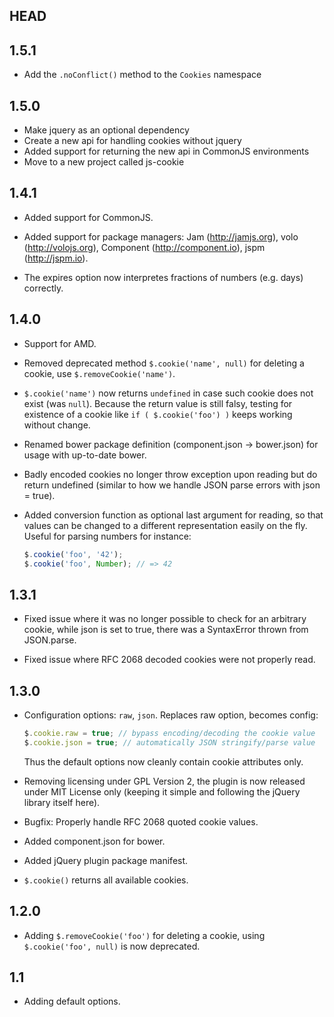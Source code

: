 HEAD
-----

1.5.1
-----
- Add the `.noConflict()` method to the `Cookies` namespace

1.5.0
-----
- Make jquery as an optional dependency
- Create a new api for handling cookies without jquery
- Added support for returning the new api in CommonJS environments
- Move to a new project called js-cookie

1.4.1
-----
- Added support for CommonJS.

- Added support for package managers: Jam (http://jamjs.org), volo (http://volojs.org), Component (http://component.io), jspm (http://jspm.io).

- The expires option now interpretes fractions of numbers (e.g. days) correctly.

1.4.0
-----
- Support for AMD.

- Removed deprecated method `$.cookie('name', null)` for deleting a cookie,
  use `$.removeCookie('name')`.

- `$.cookie('name')` now returns `undefined` in case such cookie does not exist
  (was `null`). Because the return value is still falsy, testing for existence
  of a cookie like `if ( $.cookie('foo') )` keeps working without change.

- Renamed bower package definition (component.json -> bower.json) for usage
  with up-to-date bower.

- Badly encoded cookies no longer throw exception upon reading but do return
  undefined (similar to how we handle JSON parse errors with json = true).

- Added conversion function as optional last argument for reading,
  so that values can be changed to a different representation easily on the fly.
  Useful for parsing numbers for instance:

  ```javascript
  $.cookie('foo', '42');
  $.cookie('foo', Number); // => 42
  ```

1.3.1
-----
- Fixed issue where it was no longer possible to check for an arbitrary cookie,
  while json is set to true, there was a SyntaxError thrown from JSON.parse.

- Fixed issue where RFC 2068 decoded cookies were not properly read.

1.3.0
-----
- Configuration options: `raw`, `json`. Replaces raw option, becomes config:

  ```javascript
  $.cookie.raw = true; // bypass encoding/decoding the cookie value
  $.cookie.json = true; // automatically JSON stringify/parse value
  ```

  Thus the default options now cleanly contain cookie attributes only.

- Removing licensing under GPL Version 2, the plugin is now released under MIT License only
(keeping it simple and following the jQuery library itself here).

- Bugfix: Properly handle RFC 2068 quoted cookie values.

- Added component.json for bower.

- Added jQuery plugin package manifest.

- `$.cookie()` returns all available cookies.

1.2.0
-----
- Adding `$.removeCookie('foo')` for deleting a cookie, using `$.cookie('foo', null)` is now deprecated.

1.1
---
- Adding default options.
